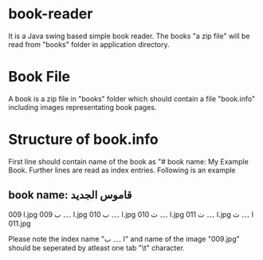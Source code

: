 # book-reader
It is a Java swing based simple book reader. The books "a zip file" will be read from "books" folder in application directory.

# Book File

A book is a zip file in "books" folder which should contain a file "book.info" including images representating book pages.

# Structure of book.info

First line should contain name of the book as "# book name: My Example Book. Further lines are read as index entries. Following is an example


## book name: قاموس الجدید
ا					009.jpg
ا ۔۔۔ ب				009.jpg
ا ۔۔۔ ب				010.jpg
ا ۔۔۔ ت				010.jpg
ا ۔۔۔ ت				011.jpg
ا ۔۔۔ ث				011.jpg

Please note the index name "ا ۔۔۔ ب" and name of the image "009.jpg" should be seperated by atleast one tab "\t" character.

